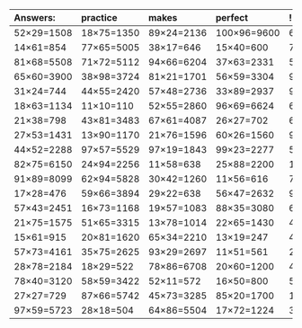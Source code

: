 | Answers: | practice | makes | perfect | ! |
| :--- | :--- | :--- | :--- | :--- |
| 52×29=1508 | 18×75=1350 | 89×24=2136 | 100×96=9600 | 60×92=5520 | 
| 14×61=854 | 77×65=5005 | 38×17=646 | 15×40=600 | 73×86=6278 | 
| 81×68=5508 | 71×72=5112 | 94×66=6204 | 37×63=2331 | 50×70=3500 | 
| 65×60=3900 | 38×98=3724 | 81×21=1701 | 56×59=3304 | 95×85=8075 | 
| 31×24=744 | 44×55=2420 | 57×48=2736 | 33×89=2937 | 98×68=6664 | 
| 18×63=1134 | 11×10=110 | 52×55=2860 | 96×69=6624 | 68×38=2584 | 
| 21×38=798 | 43×81=3483 | 67×61=4087 | 26×27=702 | 60×61=3660 | 
| 27×53=1431 | 13×90=1170 | 21×76=1596 | 60×26=1560 | 92×33=3036 | 
| 44×52=2288 | 97×57=5529 | 97×19=1843 | 99×23=2277 | 54×13=702 | 
| 82×75=6150 | 24×94=2256 | 11×58=638 | 25×88=2200 | 10×96=960 | 
| 91×89=8099 | 62×94=5828 | 30×42=1260 | 11×56=616 | 71×65=4615 | 
| 17×28=476 | 59×66=3894 | 29×22=638 | 56×47=2632 | 96×75=7200 | 
| 57×43=2451 | 16×73=1168 | 19×57=1083 | 88×35=3080 | 62×44=2728 | 
| 21×75=1575 | 51×65=3315 | 13×78=1014 | 22×65=1430 | 46×39=1794 | 
| 15×61=915 | 20×81=1620 | 65×34=2210 | 13×19=247 | 45×36=1620 | 
| 57×73=4161 | 35×75=2625 | 93×29=2697 | 11×51=561 | 22×49=1078 | 
| 28×78=2184 | 18×29=522 | 78×86=6708 | 20×60=1200 | 45×68=3060 | 
| 78×40=3120 | 58×59=3422 | 52×11=572 | 16×50=800 | 55×13=715 | 
| 27×27=729 | 87×66=5742 | 45×73=3285 | 85×20=1700 | 14×55=770 | 
| 97×59=5723 | 28×18=504 | 64×86=5504 | 17×72=1224 | 36×49=1764 | 
